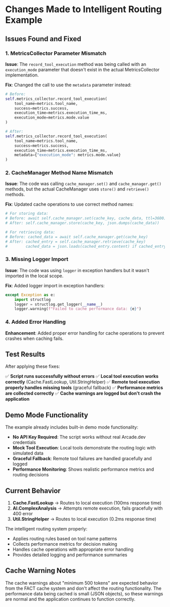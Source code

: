 # Changes Made to Intelligent Routing Example

## Issues Found and Fixed

### 1. MetricsCollector Parameter Mismatch
**Issue**: The `record_tool_execution` method was being called with an `execution_mode` parameter that doesn't exist in the actual MetricsCollector implementation.

**Fix**: Changed the call to use the `metadata` parameter instead:
```python
# Before:
self.metrics_collector.record_tool_execution(
    tool_name=metrics.tool_name,
    success=metrics.success,
    execution_time=metrics.execution_time_ms,
    execution_mode=metrics.mode.value
)

# After:
self.metrics_collector.record_tool_execution(
    tool_name=metrics.tool_name,
    success=metrics.success,
    execution_time=metrics.execution_time_ms,
    metadata={"execution_mode": metrics.mode.value}
)
```

### 2. CacheManager Method Name Mismatch
**Issue**: The code was calling `cache_manager.set()` and `cache_manager.get()` methods, but the actual CacheManager uses `store()` and `retrieve()` methods.

**Fix**: Updated cache operations to use correct method names:
```python
# For storing data:
# Before: await self.cache_manager.set(cache_key, cache_data, ttl=3600)
# After: self.cache_manager.store(cache_key, json.dumps(cache_data))

# For retrieving data:
# Before: cached_data = await self.cache_manager.get(cache_key)
# After: cached_entry = self.cache_manager.retrieve(cache_key)
#        cached_data = json.loads(cached_entry.content) if cached_entry else None
```

### 3. Missing Logger Import
**Issue**: The code was using `logger` in exception handlers but it wasn't imported in the local scope.

**Fix**: Added logger import in exception handlers:
```python
except Exception as e:
    import structlog
    logger = structlog.get_logger(__name__)
    logger.warning(f"Failed to cache performance data: {e}")
```

### 4. Added Error Handling
**Enhancement**: Added proper error handling for cache operations to prevent crashes when caching fails.

## Test Results

After applying these fixes:

✅ **Script runs successfully without errors**
✅ **Local tool execution works correctly** (Cache.FastLookup, Util.StringHelper)
✅ **Remote tool execution properly handles missing tools** (graceful fallback)
✅ **Performance metrics are collected correctly**
✅ **Cache warnings are logged but don't crash the application**

## Demo Mode Functionality

The example already includes built-in demo mode functionality:

- **No API Key Required**: The script works without real Arcade.dev credentials
- **Mock Tool Execution**: Local tools demonstrate the routing logic with simulated data
- **Graceful Fallback**: Remote tool failures are handled gracefully and logged
- **Performance Monitoring**: Shows realistic performance metrics and routing decisions

## Current Behavior

1. **Cache.FastLookup** → Routes to local execution (100ms response time)
2. **AI.ComplexAnalysis** → Attempts remote execution, fails gracefully with 400 error
3. **Util.StringHelper** → Routes to local execution (0.2ms response time)

The intelligent routing system properly:
- Applies routing rules based on tool name patterns
- Collects performance metrics for decision making
- Handles cache operations with appropriate error handling
- Provides detailed logging and performance summaries

## Cache Warning Notes

The cache warnings about "minimum 500 tokens" are expected behavior from the FACT cache system and don't affect the routing functionality. The performance data being cached is small (JSON objects), so these warnings are normal and the application continues to function correctly.